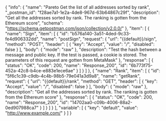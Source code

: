 {
  "info": {
    "name": "Pareto Get the list of all addresses sorted by rank",
    "_postman_id": "f28ae7a1-1e2a-4de8-967d-63b64867c29f",
    "description": "Get all the addresses sorted by rank. The ranking is gotten from the Ethereum score",
    "schema": "https://schema.getpostman.com/json/collection/v2.0.0/"
  },
  "item": [
    {
      "name": "Sign",
      "item": [
        {
          "id": "b576a140-3a51-4ded-9c33-fe4d906332dd",
          "name": "postSign",
          "request": {
            "url": "{{default}}/sign",
            "method": "POST",
            "header": [
              {
                "key": "Accept",
                "value": "*/*",
                "disabled": false
              }
            ],
            "body": {
              "mode": "raw"
            },
            "description": "Test the hash between a message and public key. If the test is passed, a cookie is stored. The parameters of this request are gotten from MetaMask"
          },
          "response": [
            {
              "status": "OK",
              "code": 200,
              "name": "Response_200",
              "id": "6b773f75-452a-42c8-b4ce-e883e1ece6ae"
            }
          ]
        }
      ]
    },
    {
      "name": "Rank",
      "item": [
        {
          "id": "5f6c1c39-c9db-4c4b-98b5-79e041a3d9a8",
          "name": "getRank",
          "request": {
            "url": "{{default}}/rank",
            "method": "GET",
            "header": [
              {
                "key": "Accept",
                "value": "*/*",
                "disabled": false
              }
            ],
            "body": {
              "mode": "raw"
            },
            "description": "Get all the addresses sorted by rank. The ranking is gotten from the Ethereum score"
          },
          "response": [
            {
              "status": "OK",
              "code": 200,
              "name": "Response_200",
              "id": "14702aa0-c09b-4006-88a2-0ed907988ca7"
            }
          ]
        }
      ]
    }
  ],
  "variable": [
    {
      "key": "default",
      "value": "http://www.example.com/"
    }
  ]
}